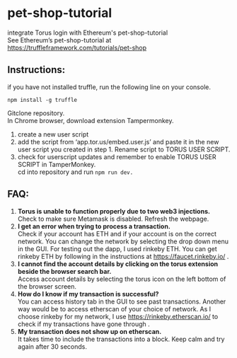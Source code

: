 # pet-shop-tutorial
integrate Torus login with Ethereum's pet-shop-tutorial\
See Ethereum’s pet-shop-tutorial at https://truffleframework.com/tutorials/pet-shop

## Instructions:
if you have not installed truffle, run the following line on your console.
```
npm install -g truffle
```

Gitclone repository.\
In Chrome browser, download extension Tampermonkey.
1. create a new user script 
2. add the script from ‘app.tor.us/embed.user.js’ and paste it in the new user script you created in step 1. Rename script to TORUS USER SCRIPT.
3. check for userscript updates and remember to enable TORUS USER SCRIPT in TamperMonkey.\
cd into repository and run ```npm run dev.```



## FAQ:
1.	**Torus is unable to function properly due to two web3 injections.**\
Check to make sure Metamask is disabled. Refresh the webpage.
2.	**I get an error when trying to process a transaction.**\
Check if your account has ETH and if your account is on the correct network. You can change the network by selecting the drop down menu in the GUI. For testing out the dapp, I used rinkeby ETH. You can get rinkeby ETH by following in the instructions at https://faucet.rinkeby.io/ .
3.	**I cannot find the account details by clicking on the torus extension beside the browser search bar.**\
Access account details by selecting the torus icon on the left bottom of the browser screen.
4.	**How do I know if my transaction is successful?**\
You can access history tab in the GUI to see past transactions. Another way would be to access etherscan of your choice of network. As I choose rinkeby for my network, I use https://rinkeby.etherscan.io/ to check if my transactions have gone through .
5.	**My transaction does not show up on etherscan.**\
It takes time to include the transactions into a block. Keep calm and try again after 30 seconds.



